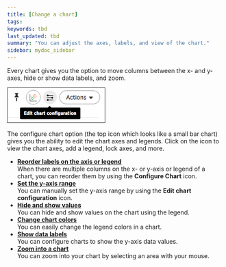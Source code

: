 ```yaml
---
title: [Change a chart]
tags:
keywords: tbd
last_updated: tbd
summary: "You can adjust the axes, labels, and view of the chart."
sidebar: mydoc_sidebar
---
```

Every chart gives you the option to move columns between the x- and y-axes, hide or show data labels, and zoom.

 ![](/pages/images/configure_chart_icons.png "Configure chart icons")

The configure chart option (the top icon which looks like a small bar chart) gives you the ability to edit the chart axes and legends. Click on the icon to view the chart axes, add a legend, lock axes, and more.

-   **[Reorder labels on the axis or legend](../../../pages/end_user_guide/end_user_search/reorder_values_on_the_x_axis.html)**  
When there are multiple columns on the x- or y-axis or legend of a chart, you can reorder them by using the **Configure Chart** icon.
-   **[Set the y-axis range](../../../pages/end_user_guide/end_user_search/set_the_y_axis_scale.html)**  
You can manually set the y-axis range by using the **Edit chart configuration** icon.
-   **[Hide and show values](../../../pages/end_user_guide/end_user_search/hide_and_show_values.html)**  
You can hide and show values on the chart using the legend.
-   **[Change chart colors](../../../pages/end_user_guide/end_user_search/change_chart_colors.html)**  
You can easily change the legend colors in a chart.
-   **[Show data labels](../../../pages/end_user_guide/end_user_search/show_data_labels.html)**  
You can configure charts to show the y-axis data values.
-   **[Zoom into a chart](../../../pages/end_user_guide/end_user_search/zoom_into_a_chart.html)**  
You can zoom into your chart by selecting an area with your mouse.
